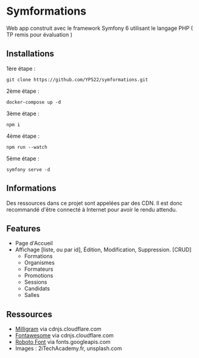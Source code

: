 # Symformations

Web app construit avec le framework Symfony 6 utilisant le langage PHP
( TP remis pour évaluation )

## Installations

1ère étape :

    git clone https://github.com/YP522/symformations.git
2ème étape : 

    docker-compose up -d
3ème étape :

    npm i

4ème étape :

    npm run --watch
 
5ème étape :

    symfony serve -d

## Informations

Des ressources dans ce projet sont appelées par des CDN. 
Il est donc recommandé d'être connecté à Internet pour avoir le rendu attendu.

## Features

 - Page d'Accueil
 - Affichage [liste, ou par id], Édition, Modification, Suppression. [CRUD]
	 - Formations
	 - Organismes
	 - Formateurs
	 - Promotions
	 - Sessions
	 - Candidats
	 - Salles

## Ressources

 - [Milligram](https://milligram.io/) via cdnjs.cloudflare.com
 - [Fontawesome](fontawesome.com/) via cdnjs.cloudflare.com
 - [Roboto Font](https://fonts.google.com/specimen/Roboto) via fonts.googleapis.com 
 - Images : 2iTechAcademy.fr, unsplash.com 

